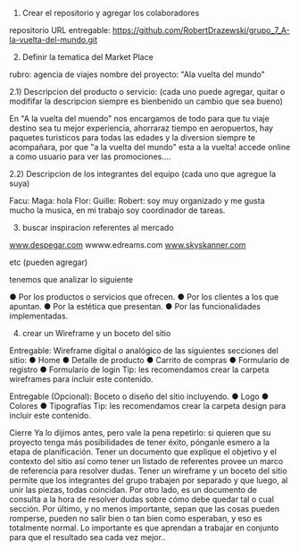 1) Crear el repositorio y agregar los colaboradores

repositorio URL entregable: https://github.com/RobertDrazewski/grupo_7_A-la-vuelta-del-mundo.git

2) Definir la tematica del Market Place

rubro: agencia de viajes
nombre del proyecto: "Ala vuelta del mundo"

2.1) Descripcion del producto o servicio: (cada uno puede agregar, quitar o modififar la descripcion siempre es bienbenido un cambio que sea bueno)

En "A la vuelta del muendo" nos encargamos de todo para que tu viaje destino sea tu mejor experiencia, ahorraraz tiempo en aeropuertos, hay paquetes turisticos para todas las edades y la diversion siempre te acompañara, por que "a la vuelta del mundo" esta a la vuelta! accede online a como usuario para ver las promociones....



2.2) Descripcion de los integrantes del equipo (cada uno que agregue la suya)

Facu:
Maga: hola
Flor:
Guille:
Robert: soy muy organizado y me gusta mucho la musica, en mi trabajo soy coordinador de tareas. 

3) buscar inspiracion referentes al mercado

www.despegar.com
wwww.edreams.com
www.skyskanner.com

etc (pueden agregar)

tenemos que analizar lo siguiente
 
● Por los productos o servicios que ofrecen.
● Por los clientes a los que apuntan.
● Por la estética que presentan.
● Por las funcionalidades implementadas.

4) crear un Wireframe y un boceto del sitio

Entregable: Wireframe digital o analógico de las siguientes secciones del sitio:
● Home
● Detalle de producto
● Carrito de compras
● Formulario de registro
● Formulario de login
Tip: les recomendamos crear la carpeta wireframes para incluir este contenido.

Entregable (Opcional): Boceto o diseño del sitio incluyendo.
● Logo
● Colores
● Tipografías
Tip: les recomendamos crear la carpeta design para incluir este contenido.

 Cierre
Ya lo dijimos antes, pero vale la pena repetirlo: si quieren que su proyecto tenga más
posibilidades de tener éxito, pónganle esmero a la etapa de planificación.
Tener un documento que explique el objetivo y el contexto del sitio así como tener un listado de
referentes provee un marco de referencia para resolver dudas.
Tener un wireframe y un boceto del sitio permite que los integrantes del grupo trabajen por
separado y que luego, al unir las piezas, todas coincidan. Por otro lado, es un documento de
consulta a la hora de resolver dudas sobre cómo debe quedar tal o cual sección.
Por último, y no menos importante, sepan que las cosas pueden romperse, pueden no salir bien
o tan bien como esperaban, y eso es totalmente normal. Lo importante es que aprendan a
trabajar en conjunto para que el resultado sea cada vez mejor..
